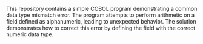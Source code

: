 This repository contains a simple COBOL program demonstrating a common data type mismatch error. The program attempts to perform arithmetic on a field defined as alphanumeric, leading to unexpected behavior.  The solution demonstrates how to correct this error by defining the field with the correct numeric data type.